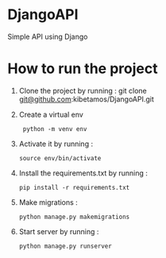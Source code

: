 
# DjangoAPI

  Simple API using Django
  
# How to run the project

1. Clone the project by running :
       git clone git@github.com:kibetamos/DjangoAPI.git 
  2. Create a virtual env
     
          python -m venv env
     
  4. Activate it by running :
     
         source env/bin/activate
   
6. Install the requirements.txt by running :
   
       pip install -r requirements.txt

8. Make migrations :

       python manage.py makemigrations
   
9. Start server by running :
    
       python manage.py runserver 
